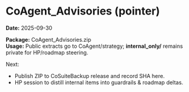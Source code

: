 # CoAgent_Advisories (pointer)
**Date:** 2025-09-30

**Package:** CoAgent_Advisories.zip  
**Usage:** Public extracts go to CoAgent/strategy; **internal_only/** remains private for HP/roadmap steering.

Next:
- Publish ZIP to CoSuiteBackup release and record SHA here.
- HP session to distill internal items into guardrails & roadmap deltas.

